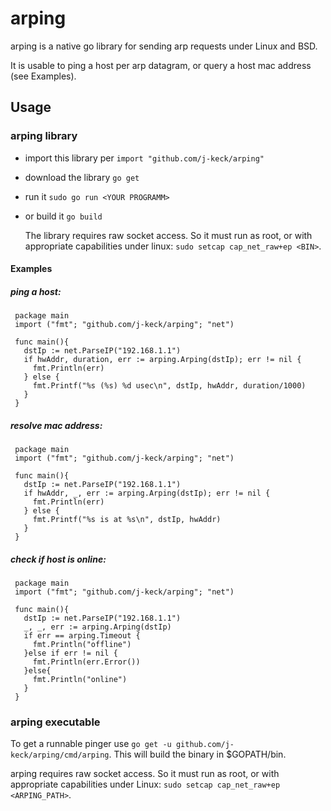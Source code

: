 # arping
arping is a native go library for sending arp requests under Linux and BSD.

It is usable to ping a host per arp datagram, or query a host mac address (see Examples).
  

## Usage
### arping library

* import this library per `import "github.com/j-keck/arping"`
* download the library `go get`
* run it `sudo go run <YOUR PROGRAMM>` 
* or build it `go build`


  The library requires raw socket access. So it must run as root, or with appropriate capabilities under linux: `sudo setcap cap_net_raw+ep <BIN>`.


#### Examples

##### ping a host:
     package main
     import ("fmt"; "github.com/j-keck/arping"; "net")

     func main(){
       dstIp := net.ParseIP("192.168.1.1")
       if hwAddr, duration, err := arping.Arping(dstIp); err != nil {
         fmt.Println(err)
       } else {
         fmt.Printf("%s (%s) %d usec\n", dstIp, hwAddr, duration/1000)
       }
     }

##### resolve mac address:
     package main
     import ("fmt"; "github.com/j-keck/arping"; "net")

     func main(){  
       dstIp := net.ParseIP("192.168.1.1")
       if hwAddr, _, err := arping.Arping(dstIp); err != nil {
         fmt.Println(err)
       } else {
         fmt.Printf("%s is at %s\n", dstIp, hwAddr)
       }
     }

##### check if host is online:
     package main
     import ("fmt"; "github.com/j-keck/arping"; "net")

     func main(){
       dstIp := net.ParseIP("192.168.1.1")
       _, _, err := arping.Arping(dstIp)
       if err == arping.Timeout {
         fmt.Println("offline")
       }else if err != nil {
         fmt.Println(err.Error())
       }else{
         fmt.Println("online")
       }
     }
  

  
### arping executable
   
To get a runnable pinger use `go get -u github.com/j-keck/arping/cmd/arping`. This will build the binary in $GOPATH/bin.

arping requires raw socket access. So it must run as root, or with appropriate capabilities under Linux: `sudo setcap cap_net_raw+ep <ARPING_PATH>`.


